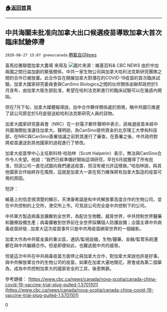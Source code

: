 ###  [:house:返回首頁](https://github.com/ourhimalayas/txt)
---

## 中共海關未批准向加拿大出口候選疫苗導致加拿大首次臨床試驗停滯
`2020-08-27 15:07 gnewscanada` [轉載自GNews](https://gnews.org/zh-hant/320884/)

喜馬拉雅聯盟加拿大農場 來得及
![](https://s3.amazonaws.com/gnews-media-offload/wp-content/uploads/2020/08/27145404/%E6%9D%A5.png)圖片來源：維基百科& CBC NEWS 
由於中加兩國之間日益加劇的緊張關係，中共一家生物公司與加拿大哈利法克斯研究團隊之間的合作已被放棄。此合作旨在開展加拿大對潛在的COVID-19疫苗的首次臨床試驗。加拿大國家研究委員會與CanSino Biologics之間的伙伴關係由聯邦政府於5月宣布，由加拿大衛生部批准，希望在哈利法克斯進行的臨床試驗可以在幾週內開始。

但在7月下旬，加拿大媒體報導說，加中合作夥伴關係處於困境，稱中共國已推遲了該公司原定於5月底發送給哈利法克斯研究人員的貨物。

加拿大國家研究委員會（NRC）在一封電子郵件聲明中表示，該候選疫苗未經中共國海關批准運往加拿大。聲明說，為CanSino提供資金的北京理工大學和科技部，在NRC與CanSino簽署協議之前對其進行了審查。在簽署之後，中共政府對將疫苗運送到其他國家的過程進行了修改。

加拿大疫苗學中心主任斯科特·哈珀林（Scott Halperin）表示，無法與CanSino合作令人失望。他說：“我們已經準備好開始這項研究，早在6月就獲得了所有批准，但該公司一直在試圖向我們運送疫苗，但沒有被允許這樣做。”哈珀林說，與其他國家合作始終存在風險，這就是加拿大一直在努力確保將有加拿大製造的疫苗可用的原因。

短評：

維基上的信息很清楚的顯示，天津康希諾是和中共解放軍高度合作的生物公司，並在中共控制的上交所，港交所上市。可見該公司完全是中共控制下的公司。

中共軍方製造病毒並擴散到全世界，為配合生物戰，威脅世界，中共控制世界醫藥和醫療設備生產；病毒擴散到世界前在全世界採購個人防護設備；企圖主導中共病毒疫苗研發…加拿大這次疫苗事件只是中共用疫苗綁架世界的一個縮影。

加拿大作為中共藍金黃的重災區，通訊/監視設備，生物/醫藥，金融/監管系統還都在與中共繼續合作。但是即便如此，也難逃脫中共的威脅。

但是這次中共在中共病毒疫苗方面停止與加拿大合作，對加拿大來說也許是好事。與中共解放軍合作的生物公司的疫苗，如果在加拿大遍地開花，將會成為第二個華為，成為中共控制加拿大的國家安全的工具，後患無窮。

參考鏈接： [https://www.cbc.ca/news/canada/nova-scotia/canada-china-covid-19-vaccine-trial-plug-pulled-1.5701101](https://www.cbc.ca/news/canada/nova-scotia/canada-china-covid-19-vaccine-trial-plug-pulled-1.5701101)



0
